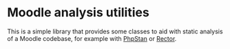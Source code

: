 Moodle analysis utilities
=========================

This is a simple library that provides some classes to aid with static analysis of a Moodle codebase, for example with [PhpStan](https://phpstan.org/) or [Rector](https://getrector.com/).

